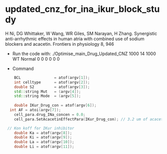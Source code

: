 # updated_cnz_for_ina_ikur_block_study

H Ni, DG Whittaker, W Wang, WR Giles, SM Narayan, H Zhang. Synergistic anti-arrhythmic effects in human atria with combined use of sodium blockers and acacetin. Frontiers in physiology 8, 946



* Run the code with: 
./Optimise_main_Drug_Updated_CNZ 1000 14 1000 WT Normal 0 0 0 0 0 0

* Command
``` C++
	BCL               = atof(argv[1]);
	int celltype      = atof(argv[2]);
	double S2         = atof(argv[3]);
	std::string Mut   = (argv[4]);
	std::string Mode  = (argv[5]);
  
	double IKur_Drug_con = atof(argv[6]);
  int AF = atoi(argv[7]);
	cell_para.drug_INa_concen = 0.0;
	cell_para.SetAcacetinEffectPara(IKur_Drug_con); // 3.2 um of acacetin

 // Kon koff for IKur inhibitor
	double Ka = atof(argv[8]);
	double Ki = atof(argv[9]);
	double La = atof(argv[10]);
	double Li = atof(argv[11]);


```

